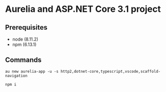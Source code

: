 # Aurelia and ASP.NET Core 3.1 project

## Prerequisites

- node (8.11.2)
- npm (6.13.1)

## Commands

```
au new aurelia-app -u -s http2,dotnet-core,typescript,vscode,scaffold-navigation
```

```
npm i
```
